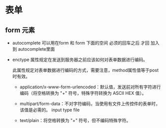 # 表单

## form 元素

- autocomplete 可以用在form 和 form 下面的空间  必须的回车之后  才回 加入到 autocomplete里面

- enctype 属性规定在发送到服务器之前应该如何对表单数据进行编码。

    此属性规定对表单数据进行编码的方式，需要注意，method属性值等于post时有效。

    - application/x-www-form-urlencoded：默认值，发送前对所有字符进行编码（将空格转换为 "+" 符号，特殊字符转换为 ASCII HEX 值）。

    - multipart/form-data：不对字符编码，当使用有文件上传控件的表单时，该值是必需的。  input type file

    - text/plain：将空格转换为 "+" 符号，但不编码特殊字符。